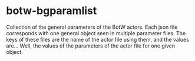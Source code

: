 # botw-bgparamlist

Collection of the general parameters of the BotW actors. Each json file corresponds with one general object seen in multiple parameter files. The keys of these files are the name of the actor file using them, and the values are... Well, the values of the parameters of the actor file for one given object.
